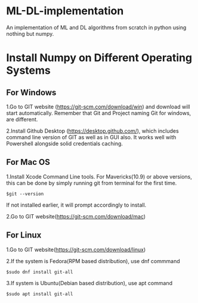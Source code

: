 # ML-DL-implementation
An implementation of ML and DL algorithms from scratch in python using nothing but numpy.

# Install Numpy on Different Operating Systems

## For Windows

1.Go to GIT website (https://git-scm.com/download/win) and download will start automatically. Remember that Git and Project naming Git for windows, are different.

2.Install Github Desktop (https://desktop.github.com/), which includes command line version of GIT as well as in GUI also. It works well with Powershell alongside solid credentials caching.

## For Mac OS

1.Install Xcode Command Line tools. For Mavericks(10.9) or above versions, this can be done by simply running git from terminal for the first time.

  `$git --version`
  
If not installed earlier, it will prompt accordingly to install.

2.Go to GIT website(https://git-scm.com/download/mac)

## For Linux

1.Go to GIT website(https://git-scm.com/download/linux)

2.If the system is Fedora(RPM based distribution), use dnf commmand 

  `$sudo dnf install git-all`
  
3.If system is Ubuntu(Debian based distribution), use apt command

  `$sudo apt install git-all`
